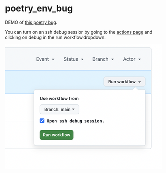 # poetry_env_bug

DEMO of [this poetry bug](https://github.com/python-poetry/poetry/issues/10186).

You can turn on an ssh debug session by going to the [actions page](https://github.com/bckohan/poetry_env_bug/actions/workflows/test.yml) and clicking on debug in the run workflow dropdown:

![Turn on debug](./debug.png)
